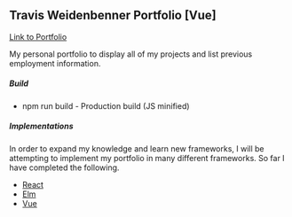## Travis Weidenbenner Portfolio [Vue]
[Link to Portfolio](http://thetravisw.com)

My personal portfolio to display all of my projects and list previous employment information.

##### Build
* npm run build - Production build (JS minified)

##### Implementations
In order to expand my knowledge and learn new frameworks, I will be
attempting to implement my portfolio in many different frameworks.
So far I have completed the following.

* [React](https://github.com/travis-w/Portfolio/tree/master)
* [Elm](https://github.com/travis-w/Portfolio/tree/elm-lang)
* [Vue](https://github.com/travis-w/Portfolio/tree/vue-js)
